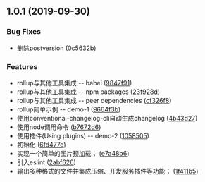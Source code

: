 ## 1.0.1 (2019-09-30)


### Bug Fixes

* 删除postversion ([0c5632b](https://github.com/jiaoyanlin/npm-library-demo/commit/0c5632b))


### Features

* rollup与其他工具集成 -- babel ([9847f91](https://github.com/jiaoyanlin/npm-library-demo/commit/9847f91))
* rollup与其他工具集成 -- npm packages ([23f928d](https://github.com/jiaoyanlin/npm-library-demo/commit/23f928d))
* rollup与其他工具集成 -- peer dependencies ([cf326f8](https://github.com/jiaoyanlin/npm-library-demo/commit/cf326f8))
* rollup简单示例 -- demo-1 ([9664f3b](https://github.com/jiaoyanlin/npm-library-demo/commit/9664f3b))
* 使用conventional-changelog-cli自动生成changelog ([4b43d27](https://github.com/jiaoyanlin/npm-library-demo/commit/4b43d27))
* 使用node调用命令 ([b7672d6](https://github.com/jiaoyanlin/npm-library-demo/commit/b7672d6))
* 使用插件(Using plugins) -- demo-2 ([1058505](https://github.com/jiaoyanlin/npm-library-demo/commit/1058505))
* 初始化 ([6fd477e](https://github.com/jiaoyanlin/npm-library-demo/commit/6fd477e))
* 实现一个简单的图片预加载； ([e7a48b6](https://github.com/jiaoyanlin/npm-library-demo/commit/e7a48b6))
* 引入eslint ([2abf626](https://github.com/jiaoyanlin/npm-library-demo/commit/2abf626))
* 输出多种格式的文件并集成压缩、开发服务插件等功能； ([1f411b5](https://github.com/jiaoyanlin/npm-library-demo/commit/1f411b5))



